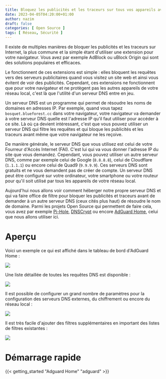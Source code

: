 ```yaml
---
title: Bloquez les publicités et les traceurs sur tous vos appareils avec AdGuard Home
date: 2023-04-05T04:20:00+01:00
author: nazim
draft: false
categories: [ Open Source ]
tags: [ Réseau, Sécurité ]
---
```


Il existe de multiples manières de bloquer les publicités et les traceurs sur Internet, la plus commune et la simple étant d'utiliser une extension pour votre navigateur. Vous avez par exemple AdBlock ou uBlock Origin qui sont des solutions populaires et efficaces.

Le fonctionnent de ces extensions est simple : elles bloquent les requêtes vers des serveurs publicitaires quand vous visitez un site web et ainsi vous évitent de voir des publicités. Cependant, ces extensions ne fonctionnent que pour votre navigateur et ne protègent pas les autres appareils de votre réseau local, c'est là que l'utilité d'un serveur DNS entre en jeu.

Un serveur DNS est un programme qui permet de résoudre les noms de domaines en adresses IP. Par exemple, quand vous tapez `bosquet.blueforest.cc` dans votre navigateur, votre navigateur va demander à votre serveur DNS quelle est l'adresse IP qu'il faut utiliser pour accéder à ce site. Là où ça devient intéressant, c'est que vous pouvez utiliser un serveur DNS qui filtre les requêtes et qui bloque les publicités et les traceurs avant même que votre navigateur ne les reçoive.

De manière générale, le serveur DNS que vous utilisez est celui de votre Fourreur d'Accès Internet (FAI). C'est lui qui va vous donner l'adresse IP du site que vous demandez. Cependant, vous pouvez utiliser un autre serveur DNS, comme par exemple celui de Google (`8.8.8.8`), celui de Cloudflare (`1.1.1.1`) ou encore celui de Quad9 (`9.9.9.9`). Ces serveurs DNS sont gratuits et ne vous demandent pas de créer de compte. Un serveur DNS peut être configuré sur votre ordinateur, votre smartphone ou votre routeur pour qu'il soit utilisé par tous les appareils de votre réseau local.

Aujourd'hui nous allons voir comment héberger notre propre serveur DNS et qui va faire office de filtre pour bloquer les publicités et traceurs avant de demander à un autre serveur DNS (ceux cités plus haut) de résoudre le nom de domaine. Parmi les projets Open Source qui permettent de faire cela, vous avez par exemple [Pi-Hole](https://pi-hole.net), [DNSCrypt](https://www.dnscrypt.org) ou encore [AdGuard Home](https://github.com/AdguardTeam/AdGuardHome), celui que nous allons utiliser ici.


# Aperçu

Voici un exemple ce qui est affiché dans le tableau de bord d'AdGuard Home :

![](/images/adguard/dashboard.png)

Une liste détaillée de toutes les requêtes DNS est disponible :

![](/images/adguard/queries.png)

Il est possible de configurer un grand nombre de paramètres pour la configuration des serveurs DNS externes, du chiffrement ou encore du réseau local :

![](/images/adguard/settings.png)

Il est très facile d'ajouter des filtres supplémentaires en important des listes de filtres existantes :

![](/images/adguard/filters.png)


# Démarrage rapide

{{< getting_started "Adguard Home" "adguard" >}}
